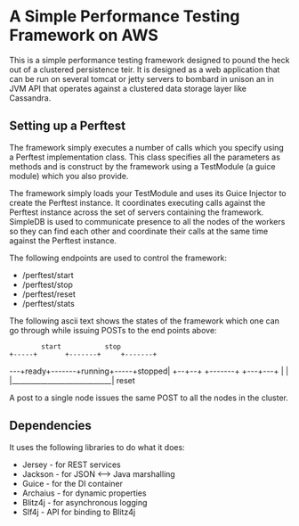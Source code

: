 # A Simple Performance Testing Framework on AWS

This is a simple performance testing framework designed to pound the heck out 
of a clustered persistence teir. It is designed as a web application that 
can be run on several tomcat or jetty servers to bombard in unison an in JVM 
API that operates against a clustered data storage layer like Cassandra.

## Setting up a Perftest

The framework simply executes a number of calls which you specify using a 
Perftest implementation class. This class specifies all the parameters as 
methods and is construct by the framework using a TestModule (a guice module)
which you also provide.

The framework simply loads your TestModule and uses its Guice Injector to 
create the Perftest instance. It coordinates executing calls against the
Perftest instance across the set of servers containing the framework. SimpleDB
is used to communicate presence to all the nodes of the workers so they can
find each other and coordinate their calls at the same time against the 
Perftest instance.

The following endpoints are used to control the framework:

 * /perftest/start
 * /perftest/stop
 * /perftest/reset
 * /perftest/stats

The following ascii text shows the states of the framework which one can 
go through while issuing POSTs to the end points above:

            start           stop
    +-----+       +-------+     +-------+
 ---+ready+-------+running+-----+stopped|
    +--+--+       +-------+     +---+---+
       |                            |
       |____________________________|
                   reset

A post to a single node issues the same POST to all the nodes in the cluster.

## Dependencies

It uses the following libraries to do what it does:

* Jersey - for REST services
* Jackson - for JSON <--> Java marshalling
* Guice - for the DI container
* Archaius - for dynamic properties
* Blitz4j - for asynchronous logging
* Slf4j - API for binding to Blitz4j


